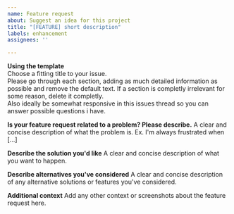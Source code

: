```yaml
---
name: Feature request
about: Suggest an idea for this project
title: "[FEATURE] short description"
labels: enhancement
assignees: ''

---
```


**Using the template**  
Choose a fitting  title to your issue.  
Please go through each section, adding as much detailed information as possible and remove the default text. If a section is completly irrelevant for some reason, delete it completly.  
Also ideally be somewhat responsive in this issues thread so you can answer possible questions i have.

**Is your feature request related to a problem? Please describe.**
A clear and concise description of what the problem is. Ex. I'm always frustrated when [...]

**Describe the solution you'd like**
A clear and concise description of what you want to happen.

**Describe alternatives you've considered**
A clear and concise description of any alternative solutions or features you've considered.

**Additional context**
Add any other context or screenshots about the feature request here.
